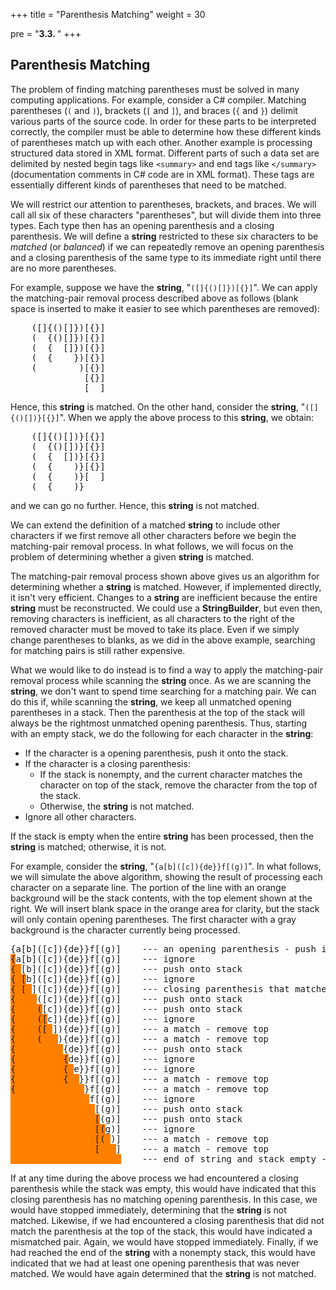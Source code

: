 +++
title = "Parenthesis Matching"
weight = 30

pre = "<b>3.3. </b>"
+++

## Parenthesis Matching

The problem of finding matching parentheses must be solved in many
computing applications. For example, consider a C\# compiler. Matching
parentheses (`(` and `)`), brackets (`[` and `]`), and braces (`{` and
`}`) delimit various parts of the source code. In order for these parts
to be interpreted correctly, the compiler must be able to determine how
these different kinds of parentheses match up with each other. Another
example is processing structured data stored in XML format. Different
parts of such a data set are delimited by nested begin tags like
`<summary>` and end tags like `</summary>` (documentation comments
in C\# code are in XML format). These tags are essentially different
kinds of parentheses that need to be matched.

We will restrict our attention to parentheses, brackets, and braces. We
will call all six of these characters "parentheses", but will divide
them into three types. Each type then has an opening parenthesis and a
closing parenthesis. We will define a **string** restricted to these six
characters to be *matched* (or *balanced*) if we can repeatedly remove
an opening parenthesis and a closing parenthesis of the same type to its
immediate right until there are no more parentheses.

For example, suppose we have the **string**, "`([]{()[]})[{}]`". We can
apply the matching-pair removal process described above as follows
(blank space is inserted to make it easier to see which parentheses are
removed):
<pre>
    ([]{()[]})[{}]
    (  {()[]})[{}]
    (  {  []})[{}]
    (  {    })[{}]
    (        )[{}]
              [{}]
              [  ]
</pre>
Hence, this **string** is matched. On the other hand, consider the
**string**, "`([]{()[])}[{}]`". When we apply the above process to this
**string**, we obtain:
<pre>
    ([]{()[])}[{}]
    (  {()[])}[{}]
    (  {  [])}[{}]
    (  {    )}[{}]
    (  {    )}[  ]
    (  {    )}
</pre>
and we can go no further. Hence, this **string** is not matched.

We can extend the definition of a matched **string** to include other
characters if we first remove all other characters before we begin the
matching-pair removal process. In what follows, we will focus on the
problem of determining whether a given **string** is matched.

The matching-pair removal process shown above gives us an algorithm for
determining whether a **string** is matched. However, if implemented
directly, it isn't very efficient. Changes to a **string** are
inefficient because the entire **string** must be reconstructed. We
could use a **StringBuilder**, but even then, removing characters is
inefficient, as all characters to the right of the removed character
must be moved to take its place. Even if we simply change parentheses to
blanks, as we did in the above example, searching for matching pairs is
still rather expensive.

What we would like to do instead is to find a way to apply the
matching-pair removal process while scanning the **string** once. As we
are scanning the **string**, we don't want to spend time searching for a
matching pair. We can do this if, while scanning the **string**, we keep
all unmatched opening parentheses in a stack. Then the parenthesis at
the top of the stack will always be the rightmost unmatched opening
parenthesis. Thus, starting with an empty stack, we do the following for
each character in the **string**:

  - If the character is a opening parenthesis, push it onto the stack.
  - If the character is a closing parenthesis:
      - If the stack is nonempty, and the current character matches the
        character on top of the stack, remove the character from the top
        of the stack.
      - Otherwise, the **string** is not matched.
  - Ignore all other characters.

If the stack is empty when the entire **string** has been processed,
then the **string** is matched; otherwise, it is not.

For example, consider the **string**, "`{a[b]([c]){de}}f[(g)]`". In what
follows, we will simulate the above algorithm, showing the result of
processing each character on a separate line. The portion of the line
with an orange background will be the stack contents, with the top element
shown at the right. We will insert blank space in the orange area for
clarity, but the stack will only contain opening parentheses. The first
character with a gray background is the character currently being
processed.

<pre>
{a[b]([c]){de}}f[(g)]    --- an opening parenthesis - push it onto the stack
<span style="background-color:#ff7f00">{</span>a[b]([c]){de}}f[(g)]    --- ignore
<span style="background-color:#ff7f00">{ </span>[b]([c]){de}}f[(g)]    --- push onto stack
<span style="background-color:#ff7f00">{ [</span>b]([c]){de}}f[(g)]    --- ignore
<span style="background-color:#ff7f00">{ [ </span>]([c]){de}}f[(g)]    --- closing parenthesis that matches the top - remove top
<span style="background-color:#ff7f00">{    </span>([c]){de}}f[(g)]    --- push onto stack
<span style="background-color:#ff7f00">{    (</span>[c]){de}}f[(g)]    --- push onto stack
<span style="background-color:#ff7f00">{    ([</span>c]){de}}f[(g)]    --- ignore
<span style="background-color:#ff7f00">{    ([ </span>]){de}}f[(g)]    --- a match - remove top
<span style="background-color:#ff7f00">{    (   </span>){de}}f[(g)]    --- a match - remove top
<span style="background-color:#ff7f00">{         </span>{de}}f[(g)]    --- push onto stack
<span style="background-color:#ff7f00">{         {</span>de}}f[(g)]    --- ignore
<span style="background-color:#ff7f00">{         { </span>e}}f[(g)]    --- ignore
<span style="background-color:#ff7f00">{         {  </span>}}f[(g)]    --- a match - remove top
<span style="background-color:#ff7f00">{             </span>}f[(g)]    --- a match - remove top
<span style="background-color:#ff7f00">               </span>f[(g)]    --- ignore
<span style="background-color:#ff7f00">                </span>[(g)]    --- push onto stack
<span style="background-color:#ff7f00">                [</span>(g)]    --- push onto stack
<span style="background-color:#ff7f00">                [(</span>g)]    --- ignore
<span style="background-color:#ff7f00">                [( </span>)]    --- a match - remove top
<span style="background-color:#ff7f00">                [   </span>]    --- a match - remove top
<span style="background-color:#ff7f00">                     </span>    --- end of string and stack empty - matched string
</pre>
If at any time during the above process we had encountered a closing
parenthesis while the stack was empty, this would have indicated that
this closing parenthesis has no matching opening parenthesis. In this
case, we would have stopped immediately, determining that the **string**
is not matched. Likewise, if we had encountered a closing parenthesis
that did not match the parenthesis at the top of the stack, this would
have indicated a mismatched pair. Again, we would have stopped
immediately. Finally, if we had reached the end of the **string** with a
nonempty stack, this would have indicated that we had at least one
opening parenthesis that was never matched. We would have again
determined that the **string** is not matched.
